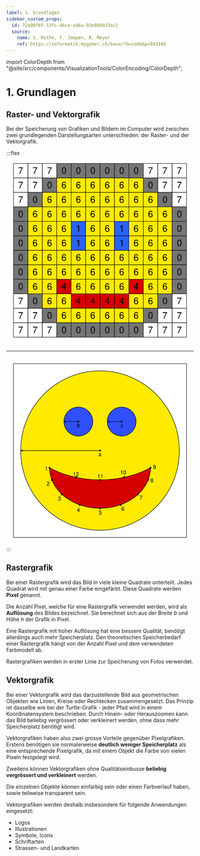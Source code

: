 ```yaml
---
label: 1. Grundlagen
sidebar_custom_props:
  id: 72a98fbf-13fc-4bce-a4ba-93e98d933ac2
  source:
    name: S. Rothe, T. Jampen, R. Meyer
    ref: https://informatik.mygymer.ch/base/?b=code&p=943166
---
```


import ColorDepth from "@site/src/components/VisualizationTools/ColorEncoding/ColorDepth";


# 1. Grundlagen

## Raster- und Vektorgrafik

Bei der Speicherung von Grafiken und Bildern im Computer wird zwischen zwei grundlegenden Darstellungsarten unterschieden: der Raster- und der Vektorgrafik.

:::flex
![Smiley als Rastergrafik](images/01-smiley-raster.svg)
***
![Smiley als Vektorgrafik](images/01-smiley-vektor.svg)
:::

## Rastergrafik

Bei einer Rastergrafik wird das Bild in viele kleine Quadrate unterteilt. Jedes Quadrat wird mit genau einer Farbe eingefärbt. Diese Quadrate werden **Pixel** genannt.

Die Anzahl Pixel, welche für eine Rastergrafik verwendet werden, wird als **Auflösung** des Bildes bezeichnet. Sie berechnet sich aus der Breite $b$ und Höhe $h$ der Grafik in Pixel.

Eine Rastergrafik mit hoher Auflösung hat eine bessere Qualität, benötigt allerdings auch mehr Speicherplatz. Den theoretischen Speicherbedarf einer Rastergrafik hängt von der Anzahl Pixel und dem verwendeten Farbmodell ab.

Rastergrafiken werden in erster Linie zur Speicherung von Fotos verwendet.

## Vektorgrafik

Bei einer Vektorgrafik wird das darzustellende Bild aus geometrischen Objekten wie Linien, Kreise oder Rechtecken zusammengesetzt. Das Prinzip ist dasselbe wie bei der Turtle-Grafik - jeder Pfad wird in einem Koordinatensystem beschrieben. Durch Hinein- oder Herauszoomen kann das Bild beliebig vergrössert oder verkleinert werden, ohne dass mehr Speicherplatz benötigt wird. 

Vektorgrafiken haben also zwei grosse Vorteile gegenüber Pixelgrafiken. Erstens benötigen sie normalerweise **deutlich weniger Speicherplatz** als eine entsprechende Pixelgrafik, da mit einem Objekt die Farbe von vielen Pixeln festgelegt wird.

Zweitens können Vektorgrafiken ohne Qualitätseinbusse **beliebig vergrössert und verkleinert** werden.

Die einzelnen Objekte können einfarbig sein oder einen Farbverlauf haben, sowie teilweise transparent sein.

Vektorgrafiken werden deshalb insbesondere für folgende Anwendungen eingesetzt:

- Logos
- Illustrationen
- Symbole, Icons
- Schriftarten
- Strassen- und Landkarten


